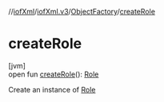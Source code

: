 //[iofXml](../../../index.md)/[iofXml.v3](../index.md)/[ObjectFactory](index.md)/[createRole](create-role.md)

# createRole

[jvm]\
open fun [createRole](create-role.md)(): [Role](../-role/index.md)

Create an instance of [Role](../-role/index.md)
